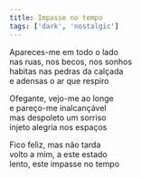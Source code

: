 ```yaml
---
title: Impasse no tempo
tags: ['dark', 'nostalgic']
---
```


Apareces-me em todo o lado  
nas ruas, nos becos, nos sonhos  
habitas nas pedras da calçada  
e adensas o ar que respiro  

Ofegante, vejo-me ao longe  
e pareço-me inalcançável   
mas despoleto um sorriso  
injeto alegria nos espaços  

Fico feliz, mas não tarda  
volto a mim, a este estado  
lento, este impasse no tempo  
